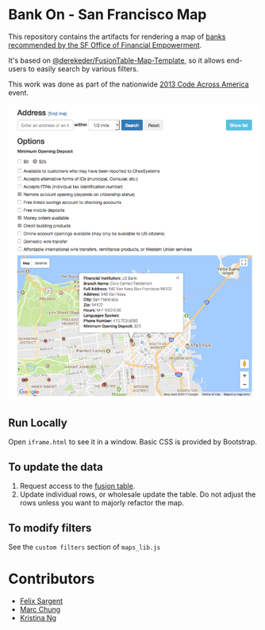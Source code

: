 # Bank On - San Francisco Map

This repository contains the artifacts for rendering a map of [banks recommended by the SF Office of Financial Empowerment](http://bankonsanfrancisco.com/map).

It's based on [@derekeder/FusionTable-Map-Template](https://github.com/derekeder/FusionTable-Map-Template), so it allows end-users to easily search by various filters.

This work was done as part of the nationwide [2013 Code Across America](http://brigade.codeforamerica.org/pages/codeacross) event.

![Screenshot](/screenshot.png)

## Run Locally

 Open `iframe.html` to see it in a window. Basic CSS is provided by Bootstrap.

## To update the data

1. Request access to the [fusion table](https://fusiontables.google.com/data?docid=1k61KXrFN6j1byAG7Uffc1ou1geO8Zz6umZQrmA8).
1. Update individual rows, or wholesale update the table. Do not adjust the rows unless you want to majorly refactor the map.

## To modify filters

See the `custom filters` section of `maps_lib.js`

# Contributors

- [Felix Sargent](https://github.com/fsargent)
- [Marc Chung](https://github.com/mchung)
- [Kristina Ng](https://github.com/ngkristina)